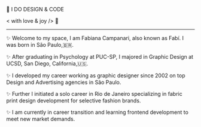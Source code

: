 
🎨  I DO DESIGN & CODE
  
 < with love & joy />  🤎
                        
____________________________________________________________________________________________                 
                        

✨ Welcome to my space, I am Fabiana Campanari, also known as Fabí. I was born in São Paulo,🇧🇷.

✨ After graduating in Psychology at PUC-SP, I majored in Graphic Design at UCSD, San Diego, California,🇺🇸.

✨ I developed my career working as graphic designer since 2002 on top Design and Advertising agencies in São Paulo.

✨ Further I initiated a solo career in Rio de Janeiro specializing in fabric print design development for selective fashion brands.

✨ I am currently in career transition and learning frontend development to meet new market demands. 
